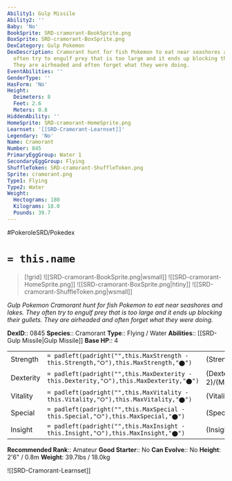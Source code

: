 ```yaml
---
Ability1: Gulp Missile
Ability2: ''
Baby: 'No'
BookSprite: SRD-cramorant-BookSprite.png
BoxSprite: SRD-cramorant-BoxSprite.png
DexCategory: Gulp Pokemon
DexDescription: Cramorant hunt for fish Pokemon to eat near seashores and lakes. They
  often try to engulf prey that is too large and it ends up blocking their gullets.
  They are airheaded and often forget what they were doing.
EventAbilities: ''
GenderType: ''
HasForm: 'No'
Height:
  Deimeters: 8
  Feet: 2.6
  Meters: 0.8
HiddenAbility: ''
HomeSprite: SRD-cramorant-HomeSprite.png
Learnset: '[[SRD-Cramorant-Learnset]]'
Legendary: 'No'
Name: Cramorant
Number: 845
PrimaryEggGroup: Water 1
SecondaryEggGroup: Flying
ShuffleToken: SRD-cramorant-ShuffleToken.png
Sprite: cramorant.png
Type1: Flying
Type2: Water
Weight:
  Hectograms: 180
  Kilograms: 18.0
  Pounds: 39.7
---
```


#PokeroleSRD/Pokedex

# `= this.name`

> [!grid]
> ![[SRD-cramorant-BookSprite.png|wsmall]]
> ![[SRD-cramorant-HomeSprite.png]]
> ![[SRD-cramorant-BoxSprite.png|htiny]]
> ![[SRD-cramorant-ShuffleToken.png|wsmall]]


*Gulp Pokemon*
*Cramorant hunt for fish Pokemon to eat near seashores and lakes. They often try to engulf prey that is too large and it ends up blocking their gullets. They are airheaded and often forget what they were doing.*

**DexID**:: 0845
**Species**:: Cramorant
**Type**:: Flying / Water
**Abilities**:: [[SRD-Gulp Missile|Gulp Missile]]
**Base HP**:: 4

|           |                                                                                        |                                          |
| --------- | -------------------------------------------------------------------------------------- | ---------------------------------------- |
| Strength  | `= padleft(padright("",this.MaxStrength - this.Strength,"⭘"),this.MaxStrength,"⬤")`    | (Strength::2)/(MaxStrength::5)   |
| Dexterity | `= padleft(padright("",this.MaxDexterity - this.Dexterity,"⭘"),this.MaxDexterity,"⬤")` | (Dexterity:: 2)/(MaxDexterity::5) |
| Vitality  | `= padleft(padright("",this.MaxVitality - this.Vitality,"⭘"),this.MaxVitality,"⬤")`    | (Vitality::2)/(MaxVitality::4)   |
| Special   | `= padleft(padright("",this.MaxSpecial - this.Special,"⭘"),this.MaxSpecial,"⬤")`       | (Special::2)/(MaxSpecial::5)     |
| Insight   | `= padleft(padright("",this.MaxInsight - this.Insight,"⭘"),this.MaxInsight,"⬤")`       | (Insight::3)/(MaxInsight::6)     |


**Recommended Rank**:: Amateur
**Good Starter**:: No
**Can Evolve**:: No
**Height**: 2'6" / 0.8m
**Weight**: 39.7lbs / 18.0kg

![[SRD-Cramorant-Learnset]]